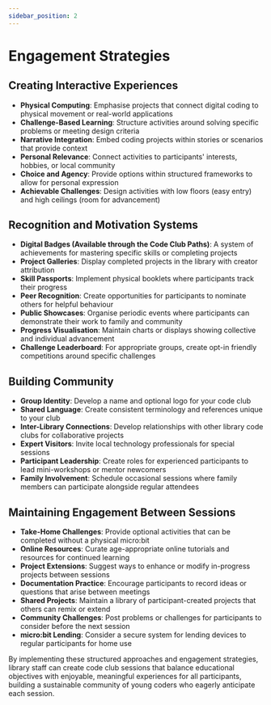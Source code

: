 ```yaml
---
sidebar_position: 2
---
```


# Engagement Strategies

## Creating Interactive Experiences

- **Physical Computing**: Emphasise projects that connect digital coding to physical movement or real-world applications
- **Challenge-Based Learning**: Structure activities around solving specific problems or meeting design criteria
- **Narrative Integration**: Embed coding projects within stories or scenarios that provide context
- **Personal Relevance**: Connect activities to participants' interests, hobbies, or local community
- **Choice and Agency**: Provide options within structured frameworks to allow for personal expression
- **Achievable Challenges**: Design activities with low floors (easy entry) and high ceilings (room for advancement)

## Recognition and Motivation Systems

- **Digital Badges (Available through the Code Club Paths)**: A system of achievements for mastering specific skills or completing projects
- **Project Galleries**: Display completed projects in the library with creator attribution
- **Skill Passports**: Implement physical booklets where participants track their progress
- **Peer Recognition**: Create opportunities for participants to nominate others for helpful behaviour
- **Public Showcases**: Organise periodic events where participants can demonstrate their work to family and community
- **Progress Visualisation**: Maintain charts or displays showing collective and individual advancement
- **Challenge Leaderboard**: For appropriate groups, create opt-in friendly competitions around specific challenges

## Building Community

- **Group Identity**: Develop a name and optional logo for your code club
- **Shared Language**: Create consistent terminology and references unique to your club
- **Inter-Library Connections**: Develop relationships with other library code clubs for collaborative projects
- **Expert Visitors**: Invite local technology professionals for special sessions
- **Participant Leadership**: Create roles for experienced participants to lead mini-workshops or mentor newcomers
- **Family Involvement**: Schedule occasional sessions where family members can participate alongside regular attendees

## Maintaining Engagement Between Sessions

- **Take-Home Challenges**: Provide optional activities that can be completed without a physical micro:bit
- **Online Resources**: Curate age-appropriate online tutorials and resources for continued learning
- **Project Extensions**: Suggest ways to enhance or modify in-progress projects between sessions
- **Documentation Practice**: Encourage participants to record ideas or questions that arise between meetings
- **Shared Projects**: Maintain a library of participant-created projects that others can remix or extend
- **Community Challenges**: Post problems or challenges for participants to consider before the next session
- **micro:bit Lending**: Consider a secure system for lending devices to regular participants for home use

By implementing these structured approaches and engagement strategies, library staff can create code club sessions that balance educational objectives with enjoyable, meaningful experiences for all participants, building a sustainable community of young coders who eagerly anticipate each session.
